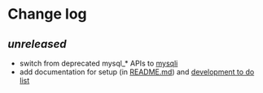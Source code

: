 # Change log

## _unreleased_

* switch from deprecated mysql_* APIs to [mysqli](https://www.php.net/manual/de/book.mysqli.php)
* add documentation for setup (in [README.md](README.md)) and [development to do list](TODO.md)